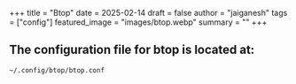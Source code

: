 +++
title = "Btop"
date = 2025-02-14
draft = false
author = "jaiganesh"
tags = ["config"]
featured_image = "images/btop.webp"
summary = ""
+++

## The configuration file for btop is located at:

```bash
~/.config/btop/btop.conf
```
